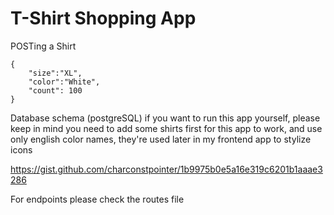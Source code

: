 # T-Shirt Shopping App
POSTing a Shirt
```
{
    "size":"XL",
    "color":"White",
    "count": 100
}
```



Database schema (postgreSQL) if you want to run this app yourself, please keep in mind you need to add some shirts first for this app to work, and use only english color names, they're used later in my frontend app to stylize icons

https://gist.github.com/charconstpointer/1b9975b0e5a16e319c6201b1aaae3286

For endpoints please check the routes file
